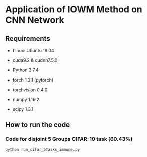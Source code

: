 # Application of IOWM Method on CNN Network

## Requirements

- Linux: Ubuntu 18.04

- cuda9.2 & cudnn7.5.0

- Python 3.7.4

- torch 1.3.1 (pytorch)

- torchvision 0.4.0

- numpy 1.16.2

- scipy 1.3.1



## How to run the code

### Code for disjoint 5 Groups CIFAR-10 task (60.43%)

```
python run_cifar_5Tasks_immune.py
```
